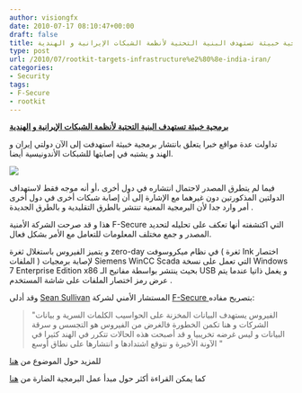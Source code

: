 ```yaml
---
author: visiongfx
date: 2010-07-17 08:10:47+00:00
draft: false
title: برمجية خبيثة تستهدف البنية التحتية لأنظمة الشبكات الإيرانية و الهندية
type: post
url: /2010/07/rootkit-targets-infrastructure%e2%80%8e-india-iran/
categories:
- Security
tags:
- F-Secure
- rootkit
---
```


**[برمجية خبيثة تستهدف البنية التحتية لأنظمة الشبكات الإيرانية و الهندية](http://www.it-scoop.com/2010/07/rootkit-targets-infrastructure‎-india-iran)**




تداولت عدة مواقع خبرا يتعلق بانتشار برمجية خبيثة استهدفت إلى الآن دولتي إيران و الهند و يشتبه في إصابتها للشبكات الأندونيسية أيضا.


[![](http://www.it-scoop.com/wp-content/uploads/2010/07/virus-india-iran.jpg)
](http://www.it-scoop.com/2010/07/rootkit-targets-infrastructure‎-india-iran)

فيما لم يتطرق المصدر لاحتمال انتشاره في دول أخرى ،أو أنه موجه فقط لاستهداف الدولتين المذكورتين دون غيرهما مع الإشارة إلى أن إصابة شبكات أخرى في دول أخرى أمر وارد جدا لأن البرمجية المعنية تنتشر بالطرق التقليدية و بالطرق الجديدة .

هذا و قد صرحت الشركة الأمنية  F-Secure  التي اكتشفته أنها تعكف على تحليله لتحديد المصدر  و جمع مختلف المعلومات للتعامل مع الأمر بشكل فعال.

و يتميز الفيروس  باستغلال ثغرة zero-day في نظام ميكروسوفت ( ثغرة Ink اختصار الملفات ) لإصابة برمجيات Siemens WinCC Scada التي تعمل على نسخة Windows 7 Enterprise Edition x86 بحيث ينتشر بواسطة مفاتيح الـ USB و يغمل ذاتيا عندما يتم عرض رمز اختصار الملفات على شاشة المستخدم .

وقد أدلى [Sean Sullivan](http://twitter.com/fslabsadvisor) المستشار الأمني لشركة [F-Secure ](http://www.f-secure.com/fr_FR/)بتصريح مفاده:


<blockquote>"الفيروس يستهدف البيانات المخزنة على الحواسيب الكلمات السرية  و بيانات الشركات و هنا تكمن الخطورة فالغرض من الفيروس هو التجسس و سرقة البيانات و ليس غرضه تخريبيا و قد أصبحت هذه الحالات تتكرر في الهند كثيرا في الآونة الأخيرة و نتوقع اشتدادها و انتشارها على نطاق أوسع "</blockquote>


للمزيد حول الموضوع من [هنا](http://www.zdnet.co.uk/news/security/2010/07/16/spy-rootkit-goes-after-key-indian-iranian-systems-40089564/)

كما يمكن القراءة أكثر حول مبدأ عمل البرمجية الضارة من [هنا](http://www.f-secure.com/weblog/archives/00001986.html)
